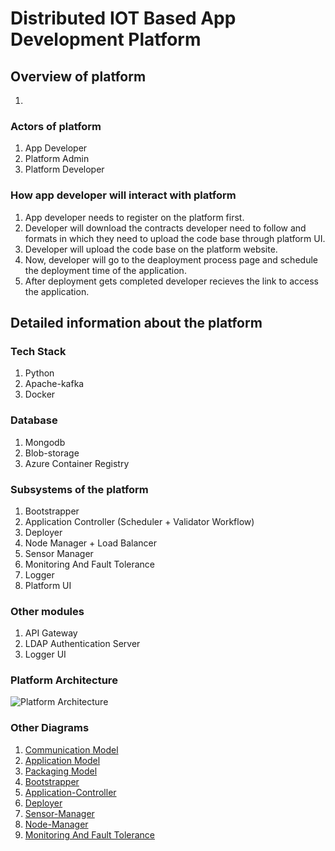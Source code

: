 # Distributed IOT Based App Development Platform


## Overview of platform
1. 


### Actors of platform
1. App Developer
2. Platform Admin
3. Platform Developer

### How app developer will interact with platform 
1. App developer needs to register on the platform first.
2. Developer will download the contracts developer need to follow and formats in which they need to 
   upload the code base through platform UI.
3. Developer will upload the code base on the platform website.
4. Now, developer will go to the deaployment process page and schedule the  deployment time of the
   application.
5. After deployment gets completed developer recieves the link to access the application.

## Detailed information about the platform

### Tech Stack 
1. Python
2. Apache-kafka
3. Docker

### Database
1. Mongodb
2. Blob-storage
3. Azure Container Registry

### Subsystems of the platform
1. Bootstrapper
2. Application Controller (Scheduler + Validator Workflow)
3. Deployer
4. Node Manager + Load Balancer
5. Sensor Manager
6. Monitoring And Fault Tolerance
7. Logger
8. Platform UI

### Other modules
1. API Gateway
2. LDAP Authentication Server 
3. Logger UI

### Platform Architecture

![Platform Architecture](https://github.com/js141199/IOT-Platform/blob/main/Diagrams/Platform-Architecture.png)  

### Other Diagrams
1. [Communication Model]
2. [Application Model]
3. [Packaging Model]
4. [Bootstrapper]
5. [Application-Controller]
6. [Deployer]
7. [Sensor-Manager]
8. [Node-Manager]
9. [Monitoring And Fault Tolerance]

[Communication Model]: https://github.com/js141199/IOT-Platform/blob/main/Diagrams/Communication-Model.pdf
[Application Model]: https://github.com/js141199/IOT-Platform/blob/main/Diagrams/Application-Model.pdf
[Packaging Model]: https://github.com/js141199/IOT-Platform/blob/main/Diagrams/Packaging-Model.pdf
[Bootstrapper]: https://github.com/js141199/IOT-Platform/blob/main/Bootstrapper/Bootstrapper.drawio.png
[Application-Controller]: https://github.com/js141199/IOT-Platform/blob/main/Diagrams/Application-Controller.pdf
[Deployer]: https://github.com/js141199/IOT-Platform/blob/main/platform--deployer/Deployer_Sub_System.drawio.png
[Sensor-Manager]: https://github.com/js141199/IOT-Platform/blob/main/Diagrams/Sensor-Manager.pdf
[Node-Manager]: https://github.com/js141199/IOT-Platform/blob/main/Diagrams/Node-Manager.pdf
[Monitoring And Fault Tolerance]: https://github.com/js141199/IOT-Platform/blob/main/Diagrams/Monitoring%20And%20Fault-Tolerance.pdf
